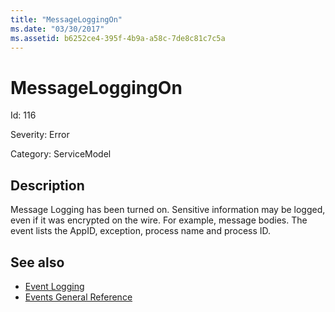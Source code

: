 ```yaml
---
title: "MessageLoggingOn"
ms.date: "03/30/2017"
ms.assetid: b6252ce4-395f-4b9a-a58c-7de8c81c7c5a
---
```

# MessageLoggingOn
Id: 116  
  
 Severity: Error  
  
 Category: ServiceModel  
  
## Description  
 Message Logging has been turned on. Sensitive information may be logged, even if it was encrypted on the wire. For example, message bodies. The event lists the AppID, exception, process name and process ID.  
  
## See also

- [Event Logging](index.md)
- [Events General Reference](events-general-reference.md)
